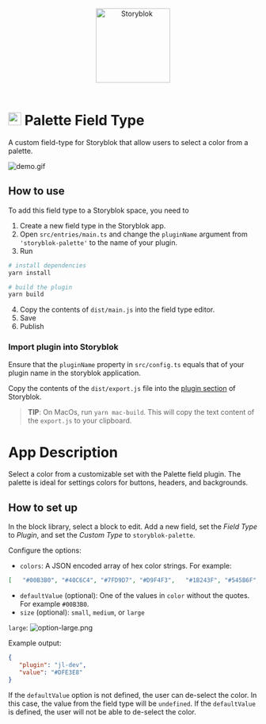 <p style="text-align: center">
  <a href="https://www.storyblok.com/" rel="noopener">
 <img width=150px src="https://a.storyblok.com/f/51376/3856x824/fea44d52a9/colored-full.png" alt="Storyblok" style="display:inline-block;margin:20px;"></a>
</p>

<h1>
<img src="assets/icon.svg" height="26px">
Palette Field Type
</h1>

A custom field-type for Storyblok that allow users to select a color from a palette.

![demo.gif](docs/demo.gif)

## How to use

To add this field type to a Storyblok space, you need to

1. Create a new field type in the Storyblok app.
2. Open `src/entries/main.ts` and change the `pluginName` argument from `'storyblok-palette'` to the name of your
   plugin.
3. Run

```bash
# install dependencies
yarn install

# build the plugin
yarn build
```

4. Copy the contents of `dist/main.js` into the field type editor.
5. Save
6. Publish

### Import plugin into Storyblok

Ensure that the `pluginName` property in `src/config.ts` equals that of your plugin name in the storyblok application.

Copy the contents of the `dist/export.js` file into the [plugin section](https://app.storyblok.com/#!/me/plugins) of
Storyblok.

> **TIP**: On MacOs, run `yarn mac-build`. This will copy the text content of the `export.js` to your clipboard.

# App Description

Select a color from a customizable set with the Palette field plugin. The palette is ideal for settings colors for
buttons, headers, and backgrounds.

## How to set up

In the block library, select a block to edit. Add a new field, set the _Field Type_ to _Plugin_, and set the _Custom
Type_ to `storyblok-palette`.

Configure the options:

* `colors`: A JSON encoded array of hex color strings. For example:

~~~json
[   "#00B3B0", "#40C6C4", "#7FD9D7", "#D9F4F3",   "#1B243F", "#545B6F", "#8D919F", "#C6C8CF",   "#B1B5BE", "#DFE3E8", "#E7EAEE", "#EFF1F3",   "#2DB47D", "#62C79E", "#96D9BE", "#CAECDE",   "#395ECE", "#6B87DB", "#9CAEE6", "#CDD7F3",   "#FBCE41", "#FCDB71", "#FDE6A0", "#FEF3CF",   "#FFAC00", "#FFC140", "#FFD57F", "#FFEABF",   "#FF6159", "#FF8983", "#FFB0AC", "#FFD7D5"]
~~~

* `defaultValue` (optional): One of the values in `color` without the quotes. For example `#00B3B0`.
* `size` (optional): `small`, `medium`, or `large`

`large`:
![option-large.png](https://raw.githubusercontent.com/storyblok/field-type-examples/main/palette/docs/sized.png)

Example output:

~~~json
{
   "plugin": "jl-dev", 
   "value": "#DFE3E8"
}
~~~

If the `defaultValue` option is not defined, the user can de-select the color. In this case, the value from the field
type will be `undefined`. If the `defaultValue` is defined, the user will not be able to de-select the color.
